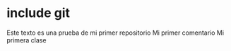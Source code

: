 # include git

Este texto es una prueba de mi primer repositorio
Mi primer comentario
Mi primera clase